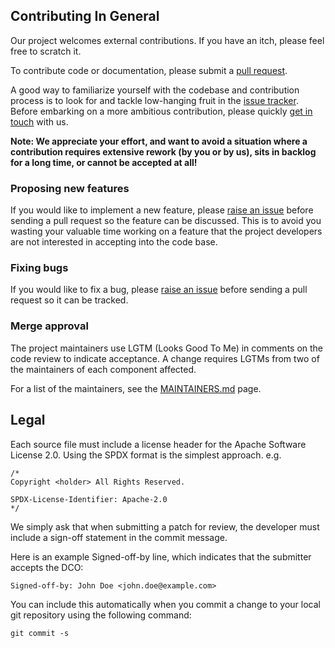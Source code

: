 ## Contributing In General
Our project welcomes external contributions. If you have an itch, please feel
free to scratch it.

To contribute code or documentation, please submit a [pull request](https://github.com/IBM/fablet/pulls).

A good way to familiarize yourself with the codebase and contribution process is
to look for and tackle low-hanging fruit in the [issue tracker](https://github.com/IBM/fablet/issues).
Before embarking on a more ambitious contribution, please quickly [get in touch](#communication) with us.

**Note: We appreciate your effort, and want to avoid a situation where a contribution
requires extensive rework (by you or by us), sits in backlog for a long time, or
cannot be accepted at all!**

### Proposing new features

If you would like to implement a new feature, please [raise an issue](https://github.com/IBM/fablet/issues)
before sending a pull request so the feature can be discussed. This is to avoid
you wasting your valuable time working on a feature that the project developers
are not interested in accepting into the code base.

### Fixing bugs

If you would like to fix a bug, please [raise an issue](https://github.com/IBM/fablet/issues) before sending a
pull request so it can be tracked.

### Merge approval

The project maintainers use LGTM (Looks Good To Me) in comments on the code
review to indicate acceptance. A change requires LGTMs from two of the
maintainers of each component affected.

For a list of the maintainers, see the [MAINTAINERS.md](MAINTAINERS.md) page.

## Legal

Each source file must include a license header for the Apache
Software License 2.0. Using the SPDX format is the simplest approach.
e.g.

```
/*
Copyright <holder> All Rights Reserved.

SPDX-License-Identifier: Apache-2.0
*/
```

We simply ask that when submitting a patch for review, the developer
must include a sign-off statement in the commit message.

Here is an example Signed-off-by line, which indicates that the
submitter accepts the DCO:

```
Signed-off-by: John Doe <john.doe@example.com>
```

You can include this automatically when you commit a change to your
local git repository using the following command:

```
git commit -s
```
